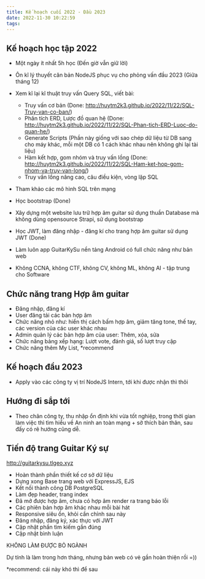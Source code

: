 ```yaml
---
title: Kế hoạch cuối 2022 - Đầu 2023
date: 2022-11-30 10:22:59
tags:
---
```


## Kế hoạch học tập 2022

- Một ngày ít nhất 5h học (Đến giờ vẫn giữ lời)
- Ôn kĩ lý thuyết căn bản NodeJS phục vụ cho phỏng vấn đầu 2023 (Giữa tháng 12)
- Xem kĩ lại kĩ thuật truy vấn Query SQL, viết bài:
    - Truy vấn cơ bản (Done: http://huytm2k3.github.io/2022/11/22/SQL-Truy-van-co-ban/)
    - Phân tích ERD, Lược đồ quan hệ (Done: http://huytm2k3.github.io/2022/11/22/SQL-Phan-tich-ERD-Luoc-do-quan-he/)
    - Generate Scripts (Phần này giống với sao chép dữ liệu từ DB sang cho máy khác, mỗi một DB có 1 cách khác nhau nên không ghi lại tài liệu)
    - Hàm kết hợp, gom nhóm và truy vấn lồng (Done: http://huytm2k3.github.io/2022/11/22/SQL-Ham-ket-hop-gom-nhom-va-truy-van-long/)
    - Truy vấn lồng nâng cao, câu điều kiện, vòng lặp SQL

- Tham khảo các mô hình SQL trên mạng
- Học bootstrap (Done)
- Xây dựng một website lưu trữ hợp âm guitar sử dụng thuần Database mà không dùng opensource Strapi, sử dụng bootstrap
- Học JWT, làm đăng nhập - đăng kí cho trang hợp âm guitar sử dụng JWT (Done)
- Làm luôn app GuitarKySu nền tảng Android có full chức năng như bản web
- Không CCNA, không CTF, không CV, không ML, không AI - tập trung cho Software

## Chức năng trang Hợp âm guitar

- Đăng nhập, đăng kí
- User đăng tải các bản hợp âm
- Chức năng nhỏ như: hiển thị cách bấm hợp âm, giảm tăng tone, thế tay, các version của các user khác nhau
- Admin quản lý các bản hợp âm của user: Thêm, xóa, sửa
- Chức năng bảng xếp hạng: Lượt vote, đánh giá, số lượt truy cập
- Chức năng thêm My List, *recommend

## Kế hoạch đầu 2023

- Apply vào các công ty vị trí NodeJS Intern, tới khi được nhận thì thôi

## Hướng đi sắp tới

- Theo chân công ty, thu nhập ổn định khi vừa tốt nghiệp, trong thời gian làm việc thì tìm hiểu về An ninh an toàn mạng + sở thích bản thân, sau đấy có rẽ hướng cũng dễ.

## Tiến độ trang Guitar Ký sự

http://guitarkysu.tlgeo.xyz

- Hoàn thành phần thiết kế cơ sở dữ liệu
- Dựng xong Base trang web với ExpressJS, EJS
- Kết nối thành công DB PostgreSQL
- Làm đẹp header, trang index
- Đã mở được hợp âm, chưa có hợp âm render ra trang báo lỗi
- Các phiên bản hợp âm khác nhau mỗi bài hát
- Responsive siêu ổn, khỏi cần chỉnh sau này
- Đăng nhập, đăng ký, xác thực với JWT
- Cập nhật phần tìm kiếm gần đúng
- Cập nhật bình luận


KHÔNG LÀM ĐƯỢC BỎ NGÀNH

Dự tính là làm trong hơn tháng, nhưng bản web có vẻ gần hoàn thiện rồi =))

*recommend: cái này khó thì để sau

